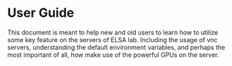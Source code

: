 # User Guide

This document is meant to help new and old users to learn how to utilize some key feature on the servers of ELSA lab. Including the usage of vnc servers, understanding the default environment variables, and perhaps the most important of all, how make use of the powerful GPUs on the server.













